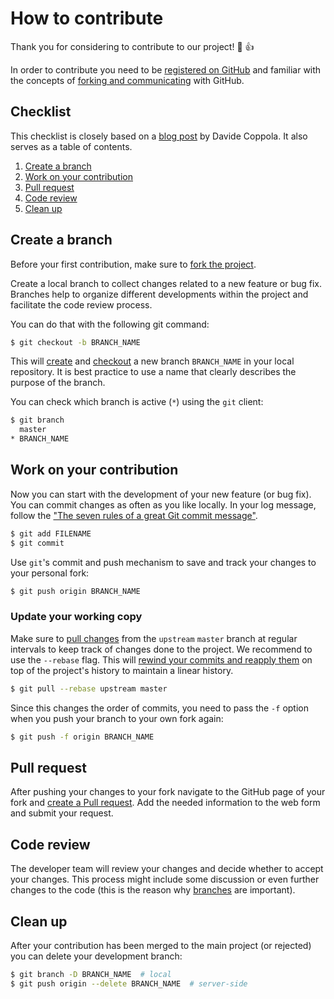 # How to contribute
Thank you for considering to contribute to our project! :tada: :+1:

In order to contribute you need to be
[registered on GitHub](https://github.com/join) and familiar with the
concepts of [forking and communicating](GITHUB-INTRO.md) with GitHub.

## Checklist
This checklist is closely based on a
[blog post](http://blog.davidecoppola.com/2016/11/howto-contribute-to-open-source-project-on-github/)
by Davide Coppola. It also serves as a table of contents.

1. [Create a branch](#create-a-branch)
2. [Work on your contribution](#work-on-your-contribution)
3. [Pull request](#pull-request)
4. [Code review](#code-review)
5. [Clean up](#clean-up)

## Create a branch
Before your first contribution, make sure to
[fork the project](GITHUB-INTRO.md#configure-a-new-project).

Create a local branch to collect changes related to a new feature or bug fix. 
Branches help to organize different developments within the project and 
facilitate the code review process.

You can do that with the following git command:
```bash
$ git checkout -b BRANCH_NAME
```

This will [create][atlassian-branch] and [checkout][atlassian-checkout]
a new branch ``BRANCH_NAME`` in your local repository.
It is best practice to use a name that clearly describes the purpose of the 
branch.

You can check which branch is active (``*``) using the ``git`` client:
```bash
$ git branch
  master
* BRANCH_NAME
```

## Work on your contribution
Now you can start with the development of your new feature (or bug fix).
You can commit changes as often as you like locally. In your log message,
follow the ["The seven rules of a great Git commit message"][git-commit].


```bash
$ git add FILENAME
$ git commit
```

Use ``git``'s commit and push mechanism to save and track your changes to your
personal fork:

```bash
$ git push origin BRANCH_NAME
```

### Update your working copy
Make sure to [pull changes][atlassian-pull] from the ``upstream`` ``master``
branch at regular intervals to keep track of changes done to the project.
We recommend to use the ``--rebase`` flag. This will
[rewind your commits and reapply them][atlassian-rebase] on top of the
project's history to maintain a linear history.
```bash
$ git pull --rebase upstream master
```

Since this changes the order of commits, you need to pass the ``-f`` option when
you push your branch to your own fork again:

```bash
$ git push -f origin BRANCH_NAME
```

## Pull request
After pushing your changes to your fork navigate to the GitHub page of your
fork and [create a Pull request][github-pr]. Add the needed information to the
web form and submit your request.

## Code review
The developer team will review your changes and decide whether to accept your
changes. This process might include some discussion or even further changes to
the code (this is the reason why [branches](#create-a-branch) are important).

## Clean up
After your contribution has been merged to the main project (or rejected) you
can delete your development branch:
```bash
$ git branch -D BRANCH_NAME  # local
$ git push origin --delete BRANCH_NAME  # server-side
```

[atlassian-branch]: https://www.atlassian.com/git/tutorials/using-branches/
[atlassian-checkout]: https://www.atlassian.com/git/tutorials/using-branches/git-checkout
[atlassian-pull]: https://www.atlassian.com/git/tutorials/syncing/git-pull
[atlassian-rebase]: https://www.atlassian.com/git/tutorials/rewriting-history/git-rebase
[git-commit]: https://chris.beams.io/posts/git-commit/#seven-rules
[github-pr]: https://help.github.com/en/articles/creating-a-pull-request

